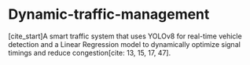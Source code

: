 # Dynamic-traffic-management
[cite_start]A smart traffic system that uses YOLOv8 for real-time vehicle detection and a Linear Regression model to dynamically optimize signal timings and reduce congestion[cite: 13, 15, 17, 47].
